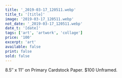 ```yaml
---
title: '_2019-03-17_120511.webp'
title_t: '[title]'
image: '2019-03-17_120511.webp'
not_date: '_2019-03-17_120511.webp'
date_t: '[date]'
tags: ['art', 'artwork', 'collage']
price: '100'
excerpt: 'art'
available: false
print: false
sold: false
---
```



8.5″ x 11″ on Primary Cardstock Paper.
$100 Unframed.
